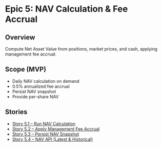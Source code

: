# Epic 5: NAV Calculation & Fee Accrual

## Overview
Compute Net Asset Value from positions, market prices, and cash, applying management fee accrual.

## Scope (MVP)
- Daily NAV calculation on demand
- 0.5% annualized fee accrual
- Persist NAV snapshot
- Provide per-share NAV

## Stories
- [Story 5.1 – Run NAV Calculation](./story_5_1_run_nav_calculation.md)
- [Story 5.2 – Apply Management Fee Accrual](./story_5_2_apply_management_fee_accrual.md)
- [Story 5.3 – Persist NAV Snapshot](./story_5_3_persist_nav_snapshot.md)
- [Story 5.4 – NAV API (Latest & Historical)](./story_5_4_nav_api_latest_historical.md)
